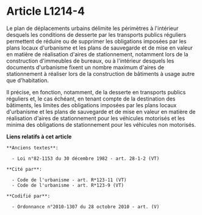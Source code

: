 # Article L1214-4

Le plan de déplacements urbains délimite les périmètres à l'intérieur desquels les conditions de desserte par les transports
publics réguliers permettent de réduire ou de supprimer les obligations imposées par les plans locaux d'urbanisme et les
plans de sauvegarde et de mise en valeur en matière de réalisation d'aires de stationnement, notamment lors de la
construction d'immeubles de bureaux, ou à l'intérieur desquels les documents d'urbanisme fixent un nombre maximum d'aires de
stationnement à réaliser lors de la construction de bâtiments à usage autre que d'habitation.

Il précise, en fonction, notamment, de la desserte en transports publics réguliers et, le cas échéant, en tenant compte de la
destination des bâtiments, les limites des obligations imposées par les plans locaux d'urbanisme et les plans de sauvegarde
et de mise en valeur en matière de réalisation d'aires de stationnement pour les véhicules motorisés et les minima des
obligations de stationnement pour les véhicules non motorisés.

**Liens relatifs à cet article**

	**Anciens textes**:

	  - Loi n°82-1153 du 30 décembre 1982 - art. 28-1-2 (VT)

	**Cité par**:

	  - Code de l'urbanisme - art. R*123-11 (VT)
	  - Code de l'urbanisme - art. R*123-9 (VT)

	**Codifié par**:

	  - Ordonnance n°2010-1307 du 28 octobre 2010 - art. (V)
